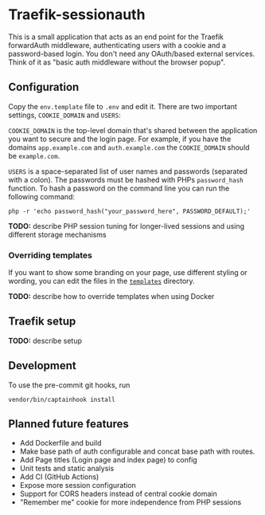 # Traefik-sessionauth

This is a small application that acts as an end point for the Traefik
forwardAuth middleware, authenticating users with a cookie and a
password-based login. You don't need any OAuth/based external services.
Think of it as "basic auth middleware without the browser popup".

## Configuration

Copy the `env.template` file to `.env` and edit it. There are two
important settings, `COOKIE_DOMAIN` and `USERS`:

`COOKIE_DOMAIN` is the top-level domain that's shared between the
application you want to secure and the login page. For example, if you
have the domains `app.example.com` and `auth.example.com` the
`COOKIE_DOMAIN` should be `example.com`.

`USERS` is a space-separated list of user names and passwords (separated
with a colon). The passwords must be hashed with PHPs `password_hash`
function. To hash a password on the command line you can run the following
command:

	php -r 'echo password_hash("your_password_here", PASSWORD_DEFAULT);'


**TODO:** describe PHP session tuning for longer-lived sessions and using
different storage mechanisms

### Overriding templates

If you want to show some branding on your page, use different styling or
wording, you can edit the files in the [`templates`](templates/)
directory.

**TODO:** describe how to override templates when using Docker


## Traefik setup

**TODO:** describe setup

## Development

To use the pre-commit git hooks, run

	vendor/bin/captainhook install

## Planned future features
* Add Dockerfile and build
* Make base path of auth configurable and concat base path with routes.
* Add Page titles (Login page and index page) to config
* Unit tests and static analysis
* Add CI (GitHub Actions)
* Expose more session configuration
* Support for CORS headers instead of central cookie domain
* "Remember me" cookie for more independence from PHP sessions

